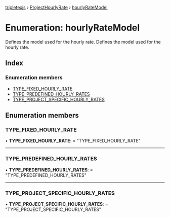 [tripletexjs](../README.md) › [ProjectHourlyRate](../modules/projecthourlyrate.md) › [hourlyRateModel](projecthourlyrate.hourlyratemodel.md)

# Enumeration: hourlyRateModel

Defines the model used for the hourly rate.
Defines the model used for the hourly rate.

## Index

### Enumeration members

* [TYPE_FIXED_HOURLY_RATE](projecthourlyrate.hourlyratemodel.md#type_fixed_hourly_rate)
* [TYPE_PREDEFINED_HOURLY_RATES](projecthourlyrate.hourlyratemodel.md#type_predefined_hourly_rates)
* [TYPE_PROJECT_SPECIFIC_HOURLY_RATES](projecthourlyrate.hourlyratemodel.md#type_project_specific_hourly_rates)

## Enumeration members

###  TYPE_FIXED_HOURLY_RATE

• **TYPE_FIXED_HOURLY_RATE**: = "TYPE_FIXED_HOURLY_RATE"

___

###  TYPE_PREDEFINED_HOURLY_RATES

• **TYPE_PREDEFINED_HOURLY_RATES**: = "TYPE_PREDEFINED_HOURLY_RATES"

___

###  TYPE_PROJECT_SPECIFIC_HOURLY_RATES

• **TYPE_PROJECT_SPECIFIC_HOURLY_RATES**: = "TYPE_PROJECT_SPECIFIC_HOURLY_RATES"
